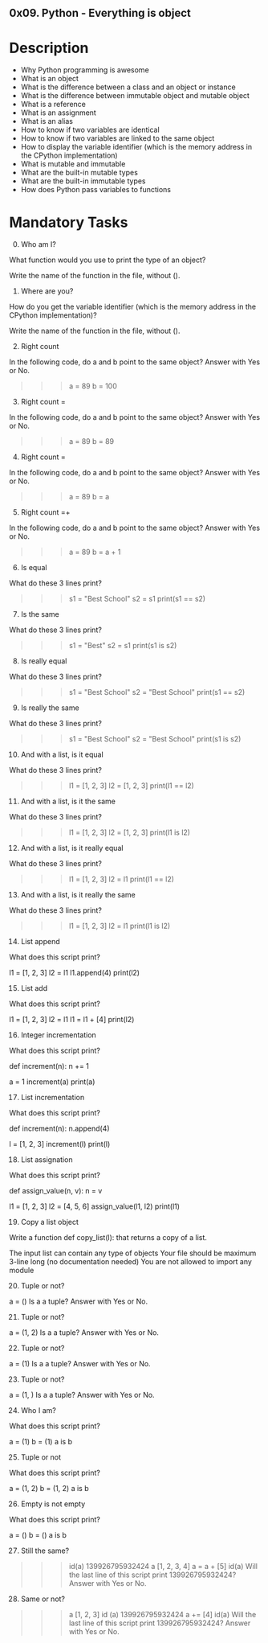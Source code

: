 ## 0x09. Python - Everything is object

# Description

* Why Python programming is awesome
* What is an object
* What is the difference between a class and an object or instance
* What is the difference between immutable object and mutable object
* What is a reference
* What is an assignment
* What is an alias
* How to know if two variables are identical
* How to know if two variables are linked to the same object
* How to display the variable identifier (which is the memory address in the CPython implementation)
* What is mutable and immutable
* What are the built-in mutable types
* What are the built-in immutable types
* How does Python pass variables to functions

# Mandatory Tasks

0. Who am I?

What function would you use to print the type of an object?

Write the name of the function in the file, without ().


1. Where are you?

How do you get the variable identifier (which is the memory address in the CPython implementation)?

Write the name of the function in the file, without ().


2. Right count

In the following code, do a and b point to the same object? Answer with Yes or No.

>>> a = 89
>>> b = 100


3. Right count =

In the following code, do a and b point to the same object? Answer with Yes or No.

>>> a = 89
>>> b = 89


4. Right count =

In the following code, do a and b point to the same object? Answer with Yes or No.

>>> a = 89
>>> b = a


5. Right count =+

In the following code, do a and b point to the same object? Answer with Yes or No.

>>> a = 89
>>> b = a + 1


6. Is equal

What do these 3 lines print?

>>> s1 = "Best School"
>>> s2 = s1
>>> print(s1 == s2)


7. Is the same

What do these 3 lines print?

>>> s1 = "Best"
>>> s2 = s1
>>> print(s1 is s2)


8. Is really equal

What do these 3 lines print?

>>> s1 = "Best School"
>>> s2 = "Best School"
>>> print(s1 == s2)


9. Is really the same

What do these 3 lines print?

>>> s1 = "Best School"
>>> s2 = "Best School"
>>> print(s1 is s2)


10. And with a list, is it equal

What do these 3 lines print?

>>> l1 = [1, 2, 3]
>>> l2 = [1, 2, 3] 
>>> print(l1 == l2)


11. And with a list, is it the same

What do these 3 lines print?

>>> l1 = [1, 2, 3]
>>> l2 = [1, 2, 3] 
>>> print(l1 is l2)


12. And with a list, is it really equal

What do these 3 lines print?

>>> l1 = [1, 2, 3]
>>> l2 = l1
>>> print(l1 == l2)


13. And with a list, is it really the same

What do these 3 lines print?

>>> l1 = [1, 2, 3]
>>> l2 = l1
>>> print(l1 is l2)


14. List append

What does this script print?

l1 = [1, 2, 3]
l2 = l1
l1.append(4)
print(l2)


15. List add

What does this script print?

l1 = [1, 2, 3]
l2 = l1
l1 = l1 + [4]
print(l2)


16. Integer incrementation

What does this script print?

def increment(n):
    n += 1

a = 1
increment(a)
print(a)


17. List incrementation

What does this script print?

def increment(n):
    n.append(4)

l = [1, 2, 3]
increment(l)
print(l)


18. List assignation

What does this script print?

def assign_value(n, v):
    n = v

l1 = [1, 2, 3]
l2 = [4, 5, 6]
assign_value(l1, l2)
print(l1)


19. Copy a list object

Write a function def copy_list(l): that returns a copy of a list.

The input list can contain any type of objects
Your file should be maximum 3-line long (no documentation needed)
You are not allowed to import any module


20. Tuple or not?

a = ()
Is a a tuple? Answer with Yes or No.


21. Tuple or not?

a = (1, 2)
Is a a tuple? Answer with Yes or No.


22. Tuple or not?

a = (1)
Is a a tuple? Answer with Yes or No.


23. Tuple or not?

a = (1, )
Is a a tuple? Answer with Yes or No.


24. Who I am?

What does this script print?

a = (1)
b = (1)
a is b


25. Tuple or not

What does this script print?

a = (1, 2)
b = (1, 2)
a is b


26. Empty is not empty

What does this script print?

a = ()
b = ()
a is b


27. Still the same?

>>> id(a)
139926795932424
>>> a
[1, 2, 3, 4]
>>> a = a + [5]
>>> id(a)
Will the last line of this script print 139926795932424? Answer with Yes or No.

28. Same or not?

>>> a
[1, 2, 3]
>>> id (a)
139926795932424
>>> a += [4]
>>> id(a)
Will the last line of this script print 139926795932424? Answer with Yes or No.
